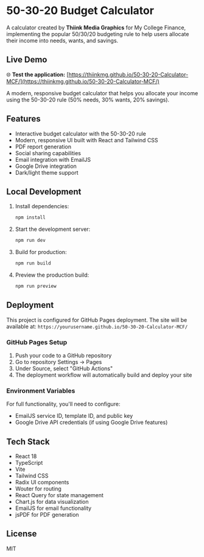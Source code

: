 # 50-30-20 Budget Calculator

A calculator created by **Thiink Media Graphics** for My College Finance, implementing the popular 50/30/20 budgeting rule to help users allocate their income into needs, wants, and savings.

## Live Demo

🌐 **Test the application:** [https://thiinkmg.github.io/50-30-20-Calculator-MCF/](https://thiinkmg.github.io/50-30-20-Calculator-MCF/)

A modern, responsive budget calculator that helps you allocate your income using the 50-30-20 rule (50% needs, 30% wants, 20% savings).

## Features

- Interactive budget calculator with the 50-30-20 rule
- Modern, responsive UI built with React and Tailwind CSS
- PDF report generation
- Social sharing capabilities
- Email integration with EmailJS
- Google Drive integration
- Dark/light theme support

## Local Development

1. Install dependencies:
   ```bash
   npm install
   ```

2. Start the development server:
   ```bash
   npm run dev
   ```

3. Build for production:
   ```bash
   npm run build
   ```

4. Preview the production build:
   ```bash
   npm run preview
   ```

## Deployment

This project is configured for GitHub Pages deployment. The site will be available at:
`https://yourusername.github.io/50-30-20-Calculator-MCF/`

### GitHub Pages Setup

1. Push your code to a GitHub repository
2. Go to repository Settings → Pages
3. Under Source, select "GitHub Actions"
4. The deployment workflow will automatically build and deploy your site

### Environment Variables

For full functionality, you'll need to configure:

- EmailJS service ID, template ID, and public key
- Google Drive API credentials (if using Google Drive features)

## Tech Stack

- React 18
- TypeScript
- Vite
- Tailwind CSS
- Radix UI components
- Wouter for routing
- React Query for state management
- Chart.js for data visualization
- EmailJS for email functionality
- jsPDF for PDF generation

## License

MIT

